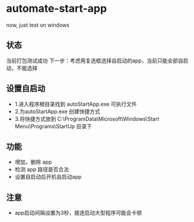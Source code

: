 <!--
 * @Author: SaiyanmanJ
 * @Date: 2020-07-28 11:40:48
 * @LastEditors: SaiyanmanJ
 * @LastEditTime: 2020-07-28 18:11:19
 * @FilePath: \automate-start-app\README.md
 * @Description: 
--> 
# automate-start-app
now, just test on windows

## 状态
当前打包测试成功
下一步：考虑用复选框选择自启动的app，当前只能全部自启动，不能选择

## 设置自启动
* 1.进入程序根目录找到 autoStartApp.exe 可执行文件
* 2.为autoStartApp.exe 创建快捷方式
* 3.将快捷方式放到 C:\ProgramData\Microsoft\Windows\Start Menu\Programs\StartUp 目录下
## 功能
* 增加，删除 app
* 检测 app 路径是否合法
* 设置自启动后开机自启动app
## 注意
* app启动间隔设置为3秒，接连启动大型程序可能会卡顿